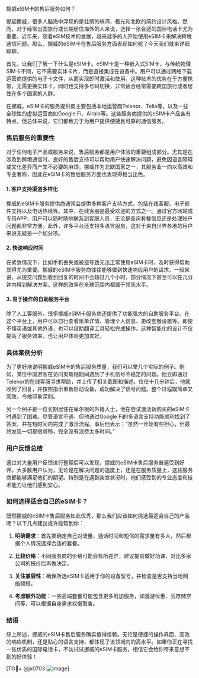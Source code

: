 挪威eSIM卡的售后服务如何？

提起挪威，很多人脑海中浮现的是壮丽的峡湾、极光和北欧的简约设计风格。然而，对于经常出国旅行或长期居住海外的人来说，选择一张合适的国际电话卡尤为重要。近年来，随着eSIM技术的发展，越来越多的人开始使用eSIM卡来解决跨境通信问题。那么，挪威的eSIM卡在售后服务方面表现如何呢？今天我们就来详细聊聊。

首先，让我们了解一下什么是eSIM卡。eSIM卡是一种嵌入式SIM卡，与传统物理SIM卡不同，它不需要实体卡片，而是直接集成在设备中。用户可以通过网络下载运营商提供的电子卡文件，从而实现即时激活和使用。这种技术的优势在于方便携带，无需更换实体卡，同时也支持多号码切换，非常适合经常需要跨国旅行或者居住在多个国家的人群。

在挪威，eSIM卡的服务提供商主要包括本地运营商Telenor、Telia等，以及一些全球性的虚拟运营商如Google Fi、Airalo等。这些服务商提供的eSIM卡产品各有特点，但总体来说，它们都致力于为用户提供便捷且可靠的通信服务。

### 售后服务的重要性

对于任何电子产品或服务来说，售后服务都是用户体验的重要组成部分。尤其是在涉及到跨境通信时，良好的售后支持可以帮助用户快速解决问题，避免因语言障碍或文化差异而产生不必要的麻烦。挪威作为北欧国家之一，其服务业一向以高效和专业著称，因此在eSIM卡的售后服务方面也表现得相当出色。

#### 1. 客户支持渠道多样化

挪威的eSIM卡服务提供商通常会提供多种客户支持方式，包括在线客服、电子邮件支持以及电话热线等。其中，在线客服是最受欢迎的方式之一。通过官方网站或专用APP，用户可以随时随地联系到客服人员，无论是查询套餐信息还是处理账户问题都非常方便。此外，许多平台还支持多语言服务，这对于来自世界各地的用户来说无疑是一个加分项。

#### 2. 快速响应时间

在紧急情况下，比如手机丢失或被盗导致无法正常使用eSIM卡时，及时获得帮助显得尤为重要。挪威的eSIM卡服务商往往能够做到快速响应用户的请求。一般来说，从提交问题到收到回复的时间不会超过几个小时，部分情况下甚至可以在几分钟内得到解决方案。这样的效率在全球范围内都属于领先水平。

#### 3. 易于操作的自助服务平台

除了人工客服外，很多挪威eSIM卡服务商还提供了功能强大的自助服务平台。在这个平台上，用户可以自行查看账单详情、管理个人信息、更改套餐设置等。即使不懂英语或其他外语，也可以借助翻译工具轻松完成操作。这种智能化的设计不仅提高了服务效率，也让用户体验更加友好。

### 具体案例分析

为了更好地说明挪威eSIM卡的售后服务质量，我们可以举几个实际的例子。例如，某位中国游客在访问奥斯陆期间遇到了手机信号不稳定的问题。他立即通过Telenor的在线客服寻求帮助，并上传了相关截图和描述。仅仅十几分钟后，他就收到了回复，并按照指示重新启动设备，成功解决了信号问题。整个过程既简单又高效，令他印象深刻。

另一个例子是一位长期居住在卑尔根的外籍人士，他在尝试激活新购买的eSIM卡时遇到了困难。尽管语言不通，但他通过Google Fi的多语言支持功能顺利找到了答案，并在短时间内完成了激活流程。事后他表示：“虽然一开始有些担心，但最终发现一切都很顺畅，完全没有浪费太多时间。”

### 用户反馈总结

通过对大量用户反馈进行整理后可以发现，挪威的eSIM卡售后服务普遍受到好评。大多数用户认为，无论是在解决问题的速度上，还是在服务质量上，这些服务商都能够满足他们的期望。特别是在遇到突发状况时，他们感受到的专业态度和技术能力让他们感到安心。

### 如何选择适合自己的eSIM卡？

既然挪威的eSIM卡售后服务如此优秀，那么我们应该如何挑选最适合自己的产品呢？以下几点建议或许能帮到你：

1. **明确需求**：首先要确定自己对流量、通话时间和短信的需求量有多大，然后根据个人情况选择合适的套餐。
   
2. **比较价格**：不同服务商的价格可能会有所差异，建议提前做好功课，对比多家公司的报价后再做决定。
   
3. **关注兼容性**：确保所选eSIM卡适用于你的设备型号，并检查是否支持当地网络频段。
   
4. **考虑额外功能**：一些高端套餐可能包含更多附加服务，如漫游优惠、云存储空间等，可以根据自身需求权衡取舍。

### 结语

综上所述，挪威的eSIM卡售后服务确实值得信赖。无论是便捷的操作界面、高效的响应机制，还是贴心的语言支持，都体现了该领域内的高水平。如果你正在寻找一张优质的国际电话卡，不妨试试挪威的eSIM卡服务，相信它会给你带来意想不到的好体验！

[TG💪+ @jx0703 ![Image](https://github.com/user-attachments/assets/dbca1d08-cadb-493c-b0ec-ad6f7a83f270)]